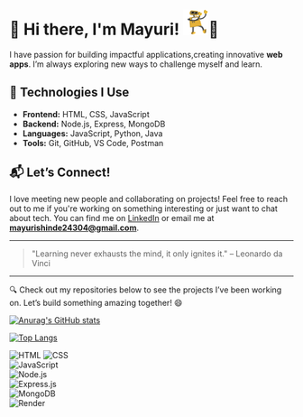 # 🌟 Hi there, I'm Mayuri! <img src="https://github.com/venugopalkadamba/venugopalkadamba/blob/master/assets/hi.gif" style="height:45px;width:45px">🌟

I have passion for building impactful applications,creating innovative **web apps**. I’m always exploring new ways to challenge myself and learn.


## 🚀 Technologies I Use

- **Frontend:** HTML, CSS, JavaScript
- **Backend:** Node.js, Express, MongoDB
- **Languages:** JavaScript, Python, Java
- **Tools:** Git, GitHub, VS Code, Postman

## 📬 Let’s Connect!

I love meeting new people and collaborating on projects! Feel free to reach out to me if you're working on something interesting or just want to chat about tech. You can find me on [LinkedIn](https://www.linkedin.com/in/mayurishinde) or email me at **mayurishinde24304@gmail.com**.

---
> "Learning never exhausts the mind, it only ignites it." – Leonardo da Vinci
---
🔍 Check out my repositories below to see the projects I’ve been working on. Let’s build something amazing together! 😄


[![Anurag's GitHub stats](https://github-readme-stats.vercel.app/api?username=MAYURIRAMNATHSHINDE&show_icons=true)](https://github.com/MAYURIRAMNATHSHINDE/github-readme-stats)

[![Top Langs](https://github-readme-stats.vercel.app/api/top-langs/?username=anuraghazra&layout=donut)](https://github.com/anuraghazra/github-readme-stats)



  ![HTML](https://img.shields.io/badge/HTML5-E34F26?style=for-the-badge&logo=html5&logoColor=white) ![CSS](https://img.shields.io/badge/CSS3-1572B6?style=for-the-badge&logo=css3&logoColor=white)  
![JavaScript](https://img.shields.io/badge/JavaScript-F7DF1E?style=for-the-badge&logo=javascript&logoColor=black)  
![Node.js](https://img.shields.io/badge/Node.js-43853D?style=for-the-badge&logo=node.js&logoColor=white)  
![Express.js](https://img.shields.io/badge/Express.js-000000?style=for-the-badge&logo=express&logoColor=white)  
![MongoDB](https://img.shields.io/badge/MongoDB-47A248?style=for-the-badge&logo=mongodb&logoColor=white)  
![Render](https://img.shields.io/badge/Render-46E3B7?style=for-the-badge&logo=render&logoColor=white)  





